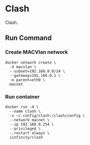 # Clash

Clash.

## Run Command

### Create MACVlan network

```shell
docker network create \
  -d macvlan \
  --subnet=192.168.0.0/24 \
  --gateway=192.168.0.1 \
  -o parent=eth0 \
  macnet
```

### Run container

```shell
docker run -d \
  --name clash \
  -v ~/.config/clash:/clash/config \
  --network macnet \
  --ip 192.168.0.254 \
  --privileged \
  --restart always \
  iinfinity/clash
```
